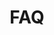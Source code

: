---
title: FAQ
image: /img/ovn-open-voice-network-about-ai-voice-assistance_optimized.jpg
about:
  - heading: 
    imageUrl: /img/1x1-white-pixel.png
    text: >-
      Frequently asked questions about the Open Voice Network, its progress, and mission.
faqs:
  - heading: What is the Open Voice Network?
    answer: >-
      <p>Voice as a digital interface and platform promises to make digital connections easier and more inclusive worldwide, to create value for businesses and organizations of all types. Unfortunately, the path to that promise is not assured.</p>

      <p>The Open Voice Network (OVN) was formed to enable voice assistance to fulfill its promise.</p>

      <p><strong>OVN is a collaborative industry initiative that will develop and propose global industry standards for voice assistance.</strong> Such standards will make voice assistance worthy of user trust across multiple platforms, devices, and use cases worldwide, and like other standards-development efforts, substantially accelerate the growth of the available market.</p>
  - heading: Why is this organization important?
    answer: >-
      <p>Voice assistance has the potential to become a primary touchless way to connect more quickly and easily with the internet, smart homes and factories, and enterprise applications. For consumer-facing industries, voice assistance could improve productivity, profitability, accessibility, and inclusion. But what started as the world’s fastest adopted consumer technology may fall well short of its potential for acceptance and value. Consumers are showing increased hesitation to venture into new usage, and enterprise decision-makers are concerned about issues of data ownership and use. Research points to a “trust gap” that raises critical questions of <strong>privacy, ease of use, dependable connection, equal and unbiased access, and data security.</strong></p>

      <p>These concerns extend beyond the handful of organizations dominating the voice assistance landscape today. Leading industry analysts predict that as voice assistance grows in availability and adoption, thousands of innovators and Tier 1 businesses will introduce their own independent and branded assistants by 2025. In such an environment, questions of invocation, interoperability, commercial data ownership, and security become paramount.</p>
  - heading: Why are standards needed in voice assistance? 
    answer: >-
      <p><strong>There is an absence of standards in the world of voice assistance.</strong> At present, there is no communally developed, broadly adopted “rule of law” that governs voice assistance. Issues such as privacy, data use, access to third party sites and applications, interoperability and the like are managed at a commercial platform level. As in the earliest days of the internet, this absence of standards leads to concerns and a lack of trust among individual users, enterprise decision-makers, and the developer-designer-strategist community – which, in turn, is now leading to an increasing gap between assistant availability, adoption, and regular use.</p>
  - heading: Why are standards so important?
    answer: >-
      <p>We believe that a major part of the solution lies in the <strong>communal development of broadly endorsed and implemented standards.</strong> In other technological and industrial situations, standards have created component interoperability – enabling the creation of purpose-built solutions, and the growth of firms whose innovation can create a “special sauce” to one or more components. Standards also push investment toward the development of new capabilities and features; they spark the creation of developer tools; and, for enterprise users, they deliver a “build once, use many” efficiency, as the need for proprietary interfaces diminishes.</p>
  - heading: What will the Open Voice Network do?
    answer: >-
      <ol>
        <li>Sponsor and lead research that will explore, develop, and propose voice assistance standards.</li>
        <li>Sponsor and lead research that will explore, develop, and propose ethical use frameworks and guidelines.</li>
        <li>Drive industry awareness of the opportunity, challenges, and value of voice assistance in consumer-facing industries</li>
      </ol>
  - heading: Who is involved in the Open Voice Network?
    answer: >-
      <p><strong>All consumer-facing industries are involved:</strong> commerce, health & life sciences, financial services, media, manufacturing, transportation, telecommunication, education, and connected government. Individuals at all levels of interest and technical ability are invited to be a part of Communities within the Open Voice Network, from subject matter experts and researchers to voice technicians, CEOs, chief strategists, head marketers, chief information, technology, and digital officers.</p>
  - heading: How is the Open Voice Network funded?
    answer: >-
      <p>The Open Voice Network (OVN) is independently funded and governed by a Steering Committee of executives from sponsoring enterprises. The Open Voice Network is a Directed Fund of The Linux Foundation (LF) and benefits from the LF’s breadth and depth of influence within the global technology community, LF management oversight, and shared LF administrative and legal services.</p>
  - heading: Where is the Open Voice Network?
    answer: >-
      <p>In 2020-21, OVN will be working with enterprises, voice practitioners, platform providers, and industry associations in <strong>North America and the European Union.</strong> The OVN has also formed a working collaboration relationship with the <strong>China Netcasting Service Association (CNSA),</strong> the Beijing-based industry association responsible for voice assistance.</p>
  - heading: What does Open Voice Network sponsorship require?
    answer: >-
      <ul class="bullets">
        <li><strong>OVN Platinum</strong> sponsors commit to a financial contribution of $100K (USD) each year for three years, as well as participation on the OVN’s governing Steering Committee and operating committees of choice.</li>
        <li><strong>OVN Gold</strong> sponsors commit to a financial contribution of $50K (USD) each year for three years, and participation on operating committees.</li>
        <li><strong>OVN Advocate</strong> sponsors are active members of the voice designer-developer community and commit to a financial contribution of $7.5K each year for three years, and participation on operating committees.</li>
        <li>Linux Foundation membership is also required.</li>
      </ul>
---